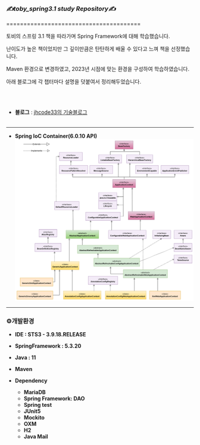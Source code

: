 ### _✍️toby_spring3.1 study Repository✍️_
=======================================
<br/>

토비의 스프링 3.1 책을 따라가며 Spring Framework에 대해 학습했습니다.

난이도가 높은 책이었지만 그 깊이만큼은 탄탄하게 배울 수 있다고 느껴 책을 선정했습니다.

Maven 환경으로 변경하였고, 2023년 시점에 맞는 환경을 구성하여 학습하였습니다.

아래 블로그에 각 챕터마다 설명을 덧붙여서 정리해두었습니다.

<br/><br/>
  

-  **블로그** : [jhcode33의 기술블로그](https://jhcode33.tistory.com/2)
<br/><br/>


<hr/>

- **Spring IoC Container(6.0.10 API)**
![SpringContainer](resource/img/SpringContainer.png)

<hr/>

### ⚙️개발환경

-  **IDE : STS3 - 3.9.18.RELEASE**

-  **SpringFramework : 5.3.20**

-  **Java : 11**

-  **Maven**

-  **Dependency**
	-  **MariaDB**
	-  **Spring Framework: DAO**
	-  **Spring test**
	- **JUnit5**
	- **Mockito**
	- **OXM**
	- **H2**
	- **Java Mail**